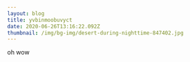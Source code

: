 ```yaml
---
layout: blog
title: yvbinmoobuvyct
date: 2020-06-26T13:16:22.092Z
thumbnail: /img/bg-img/desert-during-nighttime-847402.jpg
---
```

oh wow
